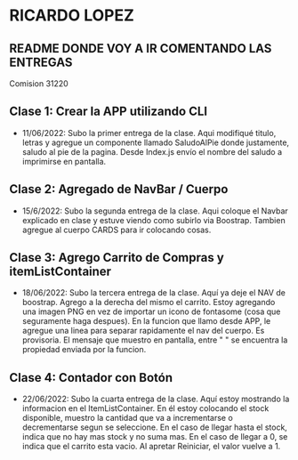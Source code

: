 # RICARDO LOPEZ
## README DONDE VOY A IR COMENTANDO LAS ENTREGAS
Comision 31220

## Clase 1: Crear la APP utilizando CLI
- 11/06/2022: Subo la primer entrega de la clase. Aqui modifiqué titulo, letras y agregue un componente llamado SaludoAlPie donde justamente, saludo al pie de la pagina. Desde Index.js envío el nombre del saludo a imprimirse en pantalla.

## Clase 2: Agregado de NavBar / Cuerpo 
- 15/6/2022: Subo la segunda entrega de la clase. Aqui coloque el Navbar explicado en clase y estuve viendo como subirlo via Boostrap. Tambien agregue al cuerpo CARDS para ir colocando cosas.

## Clase 3: Agrego Carrito de Compras y itemListContainer 
- 18/06/2022: Subo la tercera entrega de la clase. Aquí ya deje el NAV de boostrap. Agrego a la derecha del mismo el carrito. Estoy agregando una imagen PNG en vez de importar un icono de fontasome (cosa que seguramente haga despues). En la funcion que llamo desde APP, le agregue una linea para separar rapidamente el nav del cuerpo. Es provisoria. El mensaje que muestro en pantalla, entre " " se encuentra la propiedad enviada por la funcion.

## Clase 4: Contador con Botón
- 22/06/2022: Subo la cuarta entrega de la clase. Aquí estoy mostrando la informacion en el ItemListContainer. En él estoy colocando el stock disponible, muestro la cantidad que va a incrementarse o decrementarse segun se seleccione. En el caso de llegar hasta el stock, indica que no hay mas stock y no suma mas. En el caso de llegar a 0, se indica que el carrito esta vacio. Al apretar Reiniciar, el valor vuelve a 1. 